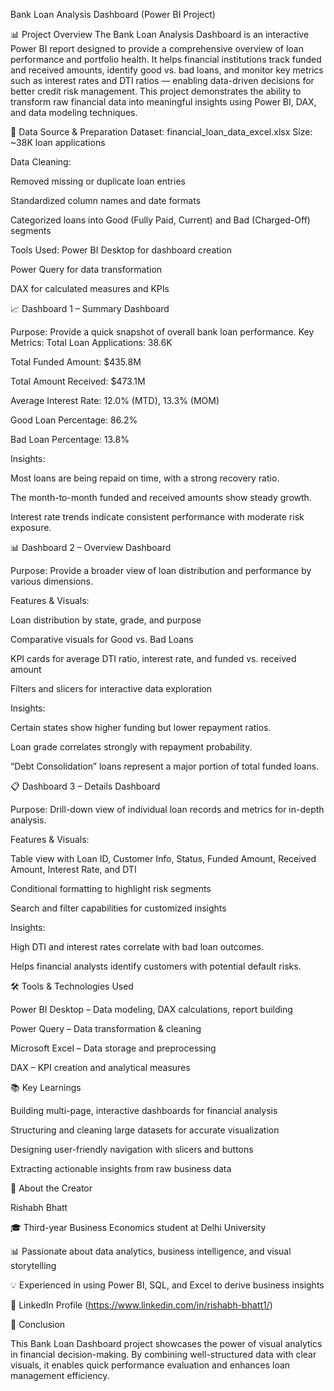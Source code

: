 Bank Loan Analysis Dashboard (Power BI Project)

📊 Project Overview
The Bank Loan Analysis Dashboard is an interactive Power BI report designed to provide a comprehensive overview of loan performance and portfolio health. It helps financial institutions track funded and received amounts, identify good vs. bad loans, and monitor key metrics such as interest rates and DTI ratios — enabling data-driven decisions for better credit risk management.
This project demonstrates the ability to transform raw financial data into meaningful insights using Power BI, DAX, and data modeling techniques.

📁 Data Source & Preparation
Dataset: financial_loan_data_excel.xlsx
Size: ~38K loan applications

Data Cleaning:

Removed missing or duplicate loan entries

Standardized column names and date formats

Categorized loans into Good (Fully Paid, Current) and Bad (Charged-Off) segments

Tools Used:
Power BI Desktop for dashboard creation

Power Query for data transformation

DAX for calculated measures and KPIs

📈 Dashboard 1 – Summary Dashboard

Purpose: Provide a quick snapshot of overall bank loan performance.
Key Metrics:
Total Loan Applications: 38.6K

Total Funded Amount: $435.8M

Total Amount Received: $473.1M

Average Interest Rate: 12.0% (MTD), 13.3% (MOM)

Good Loan Percentage: 86.2%

Bad Loan Percentage: 13.8%

Insights:

Most loans are being repaid on time, with a strong recovery ratio.

The month-to-month funded and received amounts show steady growth.

Interest rate trends indicate consistent performance with moderate risk exposure.

📊 Dashboard 2 – Overview Dashboard

Purpose: Provide a broader view of loan distribution and performance by various dimensions.

Features & Visuals:

Loan distribution by state, grade, and purpose

Comparative visuals for Good vs. Bad Loans

KPI cards for average DTI ratio, interest rate, and funded vs. received amount

Filters and slicers for interactive data exploration

Insights:

Certain states show higher funding but lower repayment ratios.

Loan grade correlates strongly with repayment probability.

“Debt Consolidation” loans represent a major portion of total funded loans.

📋 Dashboard 3 – Details Dashboard

Purpose: Drill-down view of individual loan records and metrics for in-depth analysis.

Features & Visuals:

Table view with Loan ID, Customer Info, Status, Funded Amount, Received Amount, Interest Rate, and DTI

Conditional formatting to highlight risk segments

Search and filter capabilities for customized insights

Insights:

High DTI and interest rates correlate with bad loan outcomes.

Helps financial analysts identify customers with potential default risks.

🛠️ Tools & Technologies Used

Power BI Desktop – Data modeling, DAX calculations, report building

Power Query – Data transformation & cleaning

Microsoft Excel – Data storage and preprocessing

DAX – KPI creation and analytical measures

📚 Key Learnings

Building multi-page, interactive dashboards for financial analysis

Structuring and cleaning large datasets for accurate visualization

Designing user-friendly navigation with slicers and buttons

Extracting actionable insights from raw business data

👤 About the Creator

Rishabh Bhatt

🎓 Third-year Business Economics student at Delhi University

📊 Passionate about data analytics, business intelligence, and visual storytelling

💡 Experienced in using Power BI, SQL, and Excel to derive business insights

🔗 LinkedIn Profile
 (https://www.linkedin.com/in/rishabh-bhatt1/)

💬 Conclusion

This Bank Loan Dashboard project showcases the power of visual analytics in financial decision-making. By combining well-structured data with clear visuals, it enables quick performance evaluation and enhances loan management efficiency.
